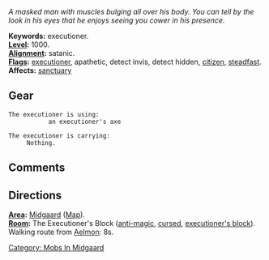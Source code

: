 *A masked man with muscles bulging all over his body. You can tell by
the look in his eyes that he enjoys seeing you cower in his presence.*

**Keywords:** executioner.  
**[Level](Level "wikilink"):** 1000.  
**[Alignment](Alignment "wikilink"):** satanic.  
**[Flags](:Category:_Mob_Types "wikilink"):**
[executioner](Executioner_Mobs "wikilink"), apathetic, detect invis,
detect hidden, [citizen](Citizen_Mobs "wikilink"),
[steadfast](Sentinel_Mobs "wikilink").  
**Affects:** [sanctuary](Sanctuary "wikilink")  

## Gear

`The executioner is using:`  
<wielded>`           an executioner's axe`

`The executioner is carrying:`  
`     Nothing.`

## Comments

## Directions

**[Area](:Category:_Areas "wikilink"):**
[Midgaard](:Category:_Midgaard "wikilink")
([Map](Midgaard_Map "wikilink")).  
**[Room](:Category:_Rooms "wikilink"):** The Executioner's Block
([anti-magic](Anti-Magic_Rooms "wikilink"),
[cursed](Cursed_Rooms "wikilink"), [executioner's
block](Executioner's_Block_Rooms "wikilink")).  
Walking route from [Aelmon](Aelmon "wikilink"): 8s.  

[Category: Mobs In Midgaard](Category:_Mobs_In_Midgaard "wikilink")
